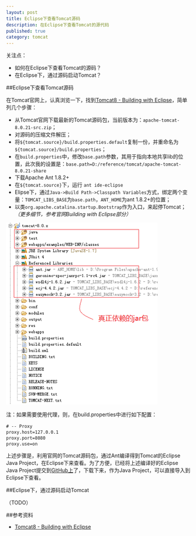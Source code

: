 ```yaml
---
layout: post
title: Eclipse下查看Tomcat源码
description: 在Eclipse下查看Tomcat的源代码
published: true
category: tomcat
---
```


关注点：

* 如何在Eclipse下查看Tomcat的源码？
* 在Eclipse下，通过源码启动Tomcat？

##Eclipse下查看Tomcat源码

在Tomcat官网上，认真浏览一下，找到[Tomcat8 - Building with Eclipse][Tomcat8 - Building with Eclipse]，简单列几个步骤：

* 从Tomcat官网下载最新的Tomcat源码包，当前版本为：`apache-tomcat-8.0.21-src.zip`；
* 对源码的压缩文件解压；
* 将`${tomcat.source}/build.properties.default`复制一份，并重命名为`${tomcat.source}/build.properties`；
* 在`build.properties`中，修改`base.path`参数，其用于指向本地共享lib的位置，此次我的设置是：`base.path=D:/reference/tomcat/apache-tomcat-8.0.21-share`
* 下载Apache Ant 1.8.2+
* 在`${tomcat.source}`下，运行 `ant ide-eclipse`
* Elipse下，通过`Java->Build Path->Classpath Variables`方式，绑定两个变量：`TOMCAT_LIBS_BASE`为`base.path`，`ANT_HOME`为ant 1.8.2+的位置；
* 以类`org.apache.catalina.startup.Bootstrap`作为入口，来起停Tomcat；*（更多细节，参考官网Building with Eclipse部分）*

![](/images/eclipse-with-tomcat/tomcat-eclipse.png)

注：如果需要使用代理，则，在build.properties中进行如下配置：

	# -- Proxy
	proxy.host=127.0.0.1
	proxy.port=8080
	proxy.use=on


上述步骤是，利用官网的Tomcat源码包，通过Ant编译得到Tomcat的Eclipse Java Project，在Eclipse下来查看。为了方便，已经将上述编译好的Eclipse Java Project提交到[GitHub上][Tomcat 8.0 src(GitHub)]了，下载下来，作为Java Project，可以直接导入到Eclipse下查看。



##Eclipse下，通过源码启动Tomcat


（TODO）











##参考资料

* [Tomcat8 - Building with Eclipse][Tomcat8 - Building with Eclipse]












[NingG]:    http://ningg.github.com  "NingG"


[Tomcat8 - Building with Eclipse]:			http://tomcat.apache.org/tomcat-8.0-doc/building.html#Building_with_Eclipse
[Tomcat 8.0 src(GitHub)]:					https://github.com/ningg/tomcat-8.0







